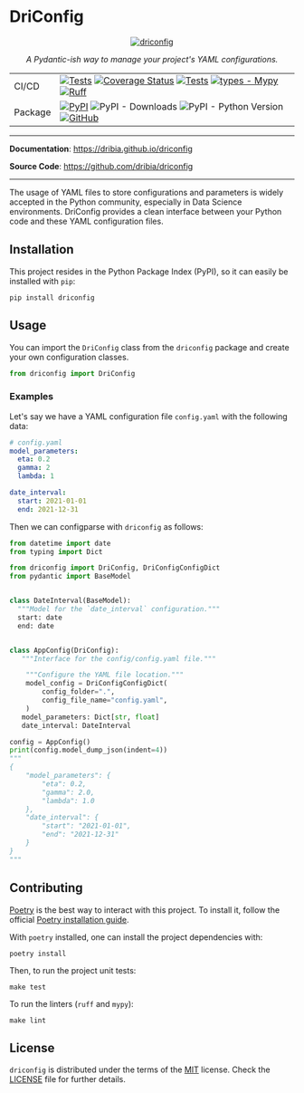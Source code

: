 DriConfig
==========================

<p align="center">
    <a href="https://dribia.github.io/driconfig">
        <picture style="display: block; margin-left: auto; margin-right: auto; width: 40%;">
            <source
                media="(prefers-color-scheme: dark)"
                srcset="https://dribia.github.io/driconfig/img/logo_dribia_blanc_cropped.png"
            >
            <source
                media="(prefers-color-scheme: light)"
                srcset="https://dribia.github.io/driconfig/img/logo_dribia_blau_cropped.png"
            >
            <img
                alt="driconfig"
                src="https://dribia.github.io/driconfig/img/logo_dribia_blau_cropped.png"
            >
        </picture>
    </a>
</p>

<p align="center">
    <em>A Pydantic-ish way to manage your project's YAML configurations.</em>
</p>

|         |                                                                                                                                                                                                                                                                                                                                                                                                                                                                                                                                                                                                                                                                                                                                         |
|---------|-----------------------------------------------------------------------------------------------------------------------------------------------------------------------------------------------------------------------------------------------------------------------------------------------------------------------------------------------------------------------------------------------------------------------------------------------------------------------------------------------------------------------------------------------------------------------------------------------------------------------------------------------------------------------------------------------------------------------------------------|
| CI/CD   | [![Tests](https://github.com/dribia/driconfig/workflows/Test/badge.svg?query=branch%3Amain)](https://github.com/dribia/driconfig/actions?query=workflow%3ATest) [![Coverage Status](https://img.shields.io/codecov/c/github/dribia/driconfig?color=%2334D058)](https://codecov.io/gh/dribia/driconfig) [![Tests](https://github.com/dribia/driconfig/workflows/Lint/badge.svg?query=branch%3Amain)](https://github.com/dribia/driconfig/actions?query=workflow%3ALint) [![types - Mypy](https://img.shields.io/badge/types-Mypy-blue.svg)](https://github.com/python/mypy) [![Ruff](https://img.shields.io/endpoint?url=https://raw.githubusercontent.com/astral-sh/ruff/main/assets/badge/v2.json)](https://github.com/astral-sh/ruff) |
| Package | [![PyPI](https://img.shields.io/pypi/v/driconfig)](https://pypi.org/project/driconfig) ![PyPI - Downloads](https://img.shields.io/pypi/dm/driconfig?color=blue&logo=pypi&logoColor=gold) ![PyPI - Python Version](https://img.shields.io/pypi/pyversions/driconfig?logo=python&logoColor=gold) [![GitHub](https://img.shields.io/github/license/dribia/driconfig?color=blue)](LICENSE)                                                                                                                                                                                                                                                                                                                                                  |
---

**Documentation**: <a href="https://dribia.github.io/driconfig" target="_blank">https://dribia.github.io/driconfig</a>

**Source Code**: <a href="https://github.com/dribia/driconfig" target="_blank">https://github.com/dribia/driconfig</a>

---

The usage of YAML files to store configurations and parameters is widely accepted in the Python
community, especially in Data Science environments. DriConfig provides a clean interface between your Python code and these YAML configuration files.

## Installation

This project resides in the Python Package Index (PyPI), so it can easily be installed with `pip`:

```console
pip install driconfig
```

## Usage

You can import the `DriConfig` class from the `driconfig` package and create your own configuration classes.

```python
from driconfig import DriConfig
```

### Examples

Let's say we have a YAML configuration file `config.yaml` with the following data:
```yaml
# config.yaml
model_parameters:
  eta: 0.2
  gamma: 2
  lambda: 1

date_interval:
  start: 2021-01-01
  end: 2021-12-31
```
Then we can configparse with `driconfig` as follows:
```python
from datetime import date
from typing import Dict

from driconfig import DriConfig, DriConfigConfigDict
from pydantic import BaseModel


class DateInterval(BaseModel):
  """Model for the `date_interval` configuration."""
  start: date
  end: date


class AppConfig(DriConfig):
   """Interface for the config/config.yaml file."""

    """Configure the YAML file location."""
    model_config = DriConfigConfigDict(
        config_folder=".",
        config_file_name="config.yaml",
    )
   model_parameters: Dict[str, float]
   date_interval: DateInterval

config = AppConfig()
print(config.model_dump_json(indent=4))
"""
{
    "model_parameters": {
        "eta": 0.2,
        "gamma": 2.0,
        "lambda": 1.0
    },
    "date_interval": {
        "start": "2021-01-01",
        "end": "2021-12-31"
    }
}
"""
```

## Contributing

[Poetry](https://python-poetry.org) is the best way to interact with this project. To install it,
follow the official [Poetry installation guide](https://python-poetry.org/docs/#installation).

With `poetry` installed, one can install the project dependencies with:

```shell
poetry install
```

Then, to run the project unit tests:

```shell
make test
```

To run the linters (`ruff` and `mypy`):

```shell
make lint
```

## License

`driconfig` is distributed under the terms of the
[MIT](https://opensource.org/license/mit) license.
Check the [LICENSE](./LICENSE) file for further details.
